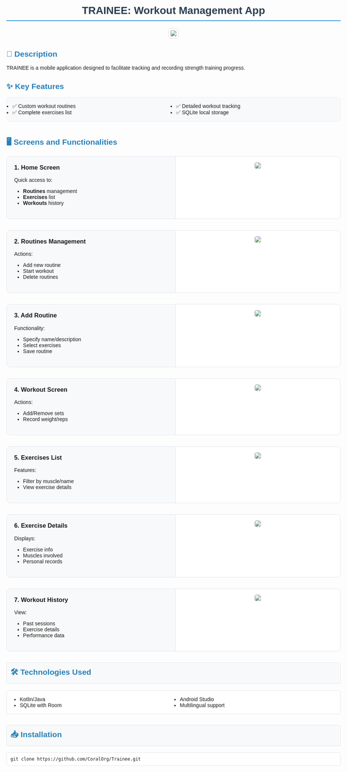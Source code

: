 <body style="font-family: Arial, sans-serif; max-width: 900px; margin: 0 auto; padding: 20px;">
<h1 style="color: #2c3e50; border-bottom: 2px solid #3498db; padding-bottom: 10px; text-align: center;">TRAINEE: Workout Management App</h1>
<div style="text-align: center; margin-bottom: 30px;">
    <img src="https://github.com/user-attachments/assets/416095e2-39c4-47f0-863c-5b59ffca890f" style="max-width: 300px; height: auto; border: 1px solid #ddd; border-radius: 8px; padding: 5px;">
</div>

<h2 style="color: #2980b9;">📌 Description</h2>
<p>TRAINEE is a mobile application designed to facilitate tracking and recording strength training progress.</p>

<h2 style="color: #2980b9;">✨ Key Features</h2>
<ul style="columns: 2; background: #f8f9fa; padding: 15px; border-radius: 8px; border: 1px solid #eee;">
    <li>✅ Custom workout routines</li>
    <li>✅ Complete exercises list</li>
    <li>✅ Detailed workout tracking</li>
    <li>✅ SQLite local storage</li>
</ul>

<h2 style="color: #2980b9; margin-top: 40px;">🖥️ Screens and Functionalities</h2>

<!-- Sección 1 - Home Screen -->
<div style="display: flex; margin-bottom: 30px; background: #f8f9fa; border-radius: 10px; border: 1px solid #e1e4e8; overflow: hidden;">
    <div style="flex: 1; padding: 20px;">
        <h3 style="margin-top: 0;">1. Home Screen</h3>
        <p>Quick access to:</p>
        <ul>
            <li><strong>Routines</strong> management</li>
            <li><strong>Exercises</strong> list</li>
            <li><strong>Workouts</strong> history</li>
        </ul>
    </div>
    <div style="flex: 1; text-align: center; background: white; padding: 15px; border-left: 1px solid #e1e4e8;">
        <img src="https://github.com/user-attachments/assets/edcb1232-3739-4a71-86ae-3f133afcafc3" style="max-width: 150px; height: auto; border: 1px solid #ddd; border-radius: 5px;">
    </div>
</div>

<!-- Sección 2 - Routines Management -->
<div style="display: flex; margin-bottom: 30px; background: #f8f9fa; border-radius: 10px; border: 1px solid #e1e4e8; overflow: hidden;">
    <div style="flex: 1; padding: 20px;">
        <h3 style="margin-top: 0;">2. Routines Management</h3>
        <p>Actions:</p>
        <ul>
            <li>Add new routine</li>
            <li>Start workout</li>
            <li>Delete routines</li>
        </ul>
    </div>
    <div style="flex: 1; text-align: center; background: white; padding: 15px; border-left: 1px solid #e1e4e8;">
        <img src="https://github.com/user-attachments/assets/862334e4-e036-495a-a9b1-057f3b9a0c2c" style="max-width: 50px; height: auto; border: 1px solid #ddd; border-radius: 5px;">
    </div>
</div>

<!-- Sección 3 - Add Routine -->
<div style="display: flex; margin-bottom: 30px; background: #f8f9fa; border-radius: 10px; border: 1px solid #e1e4e8; overflow: hidden;">
    <div style="flex: 1; padding: 20px;">
        <h3 style="margin-top: 0;">3. Add Routine</h3>
        <p>Functionality:</p>
        <ul>
            <li>Specify name/description</li>
            <li>Select exercises</li>
            <li>Save routine</li>
        </ul>
    </div>
    <div style="flex: 1; text-align: center; background: white; padding: 15px; border-left: 1px solid #e1e4e8;">
        <img src="https://github.com/user-attachments/assets/7c6e2105-1fe0-4743-aac9-cbed81900925" style="max-width: 100px; height: auto; border: 1px solid #ddd; border-radius: 5px;">
    </div>
</div>

<!-- Sección 4 - Workout Screen -->
<div style="display: flex; margin-bottom: 30px; background: #f8f9fa; border-radius: 10px; border: 1px solid #e1e4e8; overflow: hidden;">
    <div style="flex: 1; padding: 20px;">
        <h3 style="margin-top: 0;">4. Workout Screen</h3>
        <p>Actions:</p>
        <ul>
            <li>Add/Remove sets</li>
            <li>Record weight/reps</li>
        </ul>
    </div>
    <div style="flex: 1; text-align: center; background: white; padding: 15px; border-left: 1px solid #e1e4e8;">
        <img src="https://github.com/user-attachments/assets/5452239c-6fd4-40c6-aed1-8b61a1b9c502" style="max-width: 100px; height: auto; border: 1px solid #ddd; border-radius: 5px;">
    </div>
</div>

<!-- Sección 5 - Exercises List -->
<div style="display: flex; margin-bottom: 30px; background: #f8f9fa; border-radius: 10px; border: 1px solid #e1e4e8; overflow: hidden;">
    <div style="flex: 1; padding: 20px;">
        <h3 style="margin-top: 0;">5. Exercises List</h3>
        <p>Features:</p>
        <ul>
            <li>Filter by muscle/name</li>
            <li>View exercise details</li>
        </ul>
    </div>
    <div style="flex: 1; text-align: center; background: white; padding: 15px; border-left: 1px solid #e1e4e8;">
        <img src="https://github.com/user-attachments/assets/6039f005-6a8b-49fb-ba85-ed71f6abd138" style="max-width: 150px; height: auto; border: 1px solid #ddd; border-radius: 5px;">
    </div>
</div>

<!-- Sección 6 - Exercise Details -->
<div style="display: flex; margin-bottom: 30px; background: #f8f9fa; border-radius: 10px; border: 1px solid #e1e4e8; overflow: hidden;">
    <div style="flex: 1; padding: 20px;">
        <h3 style="margin-top: 0;">6. Exercise Details</h3>
        <p>Displays:</p>
        <ul>
            <li>Exercise info</li>
            <li>Muscles involved</li>
            <li>Personal records</li>
        </ul>
    </div>
    <div style="flex: 1; text-align: center; background: white; padding: 15px; border-left: 1px solid #e1e4e8;">
        <img src="https://github.com/user-attachments/assets/d8785103-57e6-428f-9c49-8c535babbbc4" style="max-width: 100px; height: auto; border: 1px solid #ddd; border-radius: 5px;">
    </div>
</div>

<!-- Sección 7 - Workout History -->
<div style="display: flex; margin-bottom: 30px; background: #f8f9fa; border-radius: 10px; border: 1px solid #e1e4e8; overflow: hidden;">
    <div style="flex: 1; padding: 20px;">
        <h3 style="margin-top: 0;">7. Workout History</h3>
        <p>View:</p>
        <ul>
            <li>Past sessions</li>
            <li>Exercise details</li>
            <li>Performance data</li>
        </ul>
    </div>
    <div style="flex: 1; text-align: center; background: white; padding: 15px; border-left: 1px solid #e1e4e8;">
        <img src="https://github.com/user-attachments/assets/aa97c347-2635-4f9e-98c8-1d569058d3b4" style="max-width: 100px; height: auto; border: 1px solid #ddd; border-radius: 5px;">
    </div>
</div>

<h2 style="color: #2980b9; background: #f8f9fa; padding: 10px; border-radius: 5px; border: 1px solid #e1e4e8;">🛠️ Technologies Used</h2>
<ul style="columns: 2; background: white; padding: 15px 15px 15px 35px; border-radius: 5px; border: 1px solid #e1e4e8;">
    <li>Kotlin/Java</li>
    <li>SQLite with Room</li>
    <li>Android Studio</li>
    <li>Multilingual support</li>
</ul>

<h2 style="color: #2980b9; background: #f8f9fa; padding: 10px; border-radius: 5px; border: 1px solid #e1e4e8;">📥 Installation</h2>
<pre style="background: white; padding: 10px; border-radius: 5px; border: 1px solid #e1e4e8;"><code>git clone https://github.com/CoralOrg/Trainee.git</code></pre>
</ul>
</body>

